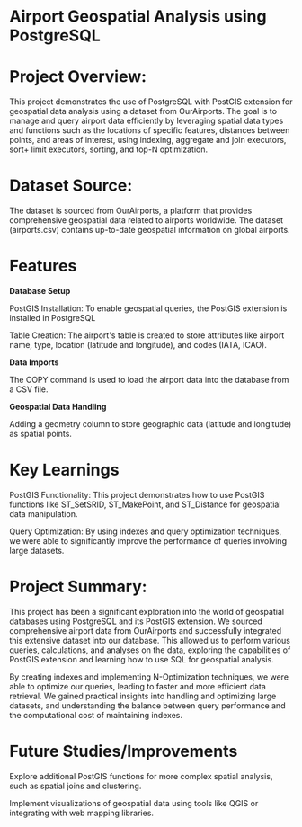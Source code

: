 # Airport Geospatial Analysis using PostgreSQL

# Project Overview:

This project demonstrates the use of PostgreSQL with PostGIS extension for geospatial data analysis using a dataset from OurAirports. The goal is to manage and query airport data efficiently by leveraging spatial data types and functions such as the locations of specific features, distances between points, and areas of interest, using indexing, aggregate and join executors, sort+ limit executors, sorting, and top-N optimization.

# Dataset Source:

The dataset is sourced from OurAirports, a platform that provides comprehensive geospatial data related to airports worldwide. The dataset (airports.csv) contains up-to-date geospatial information on global airports.

# Features

**Database Setup**

PostGIS Installation: To enable geospatial queries, the PostGIS extension is installed in PostgreSQL

Table Creation: The airport's table is created to store attributes like airport name, type, location (latitude and longitude), and codes (IATA, ICAO).

**Data Imports**

The COPY command is used to load the airport data into the database from a CSV file.

**Geospatial Data Handling**

Adding a geometry column to store geographic data (latitude and longitude) as spatial points.

# Key Learnings

PostGIS Functionality: This project demonstrates how to use PostGIS functions like ST_SetSRID, ST_MakePoint, and ST_Distance for geospatial data manipulation.

Query Optimization: By using indexes and query optimization techniques, we were able to significantly improve the performance of queries involving large datasets.

# Project Summary:

This project has been a significant exploration into the world of geospatial databases using PostgreSQL and its PostGIS extension. We sourced comprehensive airport data from OurAirports and successfully integrated this extensive dataset into our database. This allowed us to perform various queries, calculations, and analyses on the data, exploring the capabilities of PostGIS extension and learning how to use SQL for geospatial analysis.

By creating indexes and implementing N-Optimization techniques, we were able to optimize our queries, leading to faster and more efficient data retrieval. We gained practical insights into handling and optimizing large datasets, and understanding the balance between query performance and the computational cost of maintaining indexes.

# Future Studies/Improvements

Explore additional PostGIS functions for more complex spatial analysis, such as spatial joins and clustering.

Implement visualizations of geospatial data using tools like QGIS or integrating with web mapping libraries.
